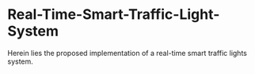 # Real-Time-Smart-Traffic-Light-System
Herein lies the proposed implementation of a real-time smart traffic lights system.
